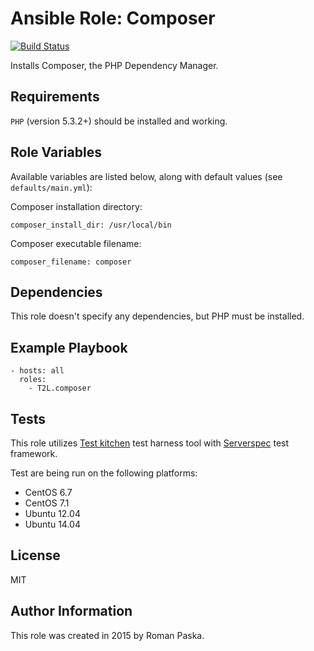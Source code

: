 # Ansible Role: Composer

[![Build Status](https://travis-ci.org/T2L/ansible-role-composer.svg?branch=master)](https://travis-ci.org/T2L/ansible-role-composer)

Installs Composer, the PHP Dependency Manager.

## Requirements

`PHP` (version 5.3.2+) should be installed and working.

## Role Variables

Available variables are listed below, along with default values
(see `defaults/main.yml`):

Composer installation directory:

    composer_install_dir: /usr/local/bin

Composer executable filename:

    composer_filename: composer

## Dependencies

This role doesn't specify any dependencies, but PHP must be installed.

## Example Playbook

    - hosts: all
      roles:
        - T2L.composer

## Tests

This role utilizes [Test kitchen](http://kitchen.ci/) test harness tool with [Serverspec](http://serverspec.org/) test framework.

Test are being run on the following platforms:

- CentOS 6.7
- CentOS 7.1
- Ubuntu 12.04
- Ubuntu 14.04

## License

MIT

## Author Information

This role was created in 2015 by Roman Paska.
